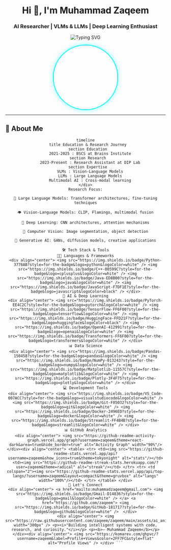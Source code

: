 <h1 align="center">Hi 👋, I'm Muhammad Zaqeem</h1>
<h3 align="center">AI Researcher | VLMs & LLMs | Deep Learning Enthusiast</h3>

<div align="center">
  <img src="https://readme-typing-svg.herokuapp.com?font=Fira+Code&weight=500&size=22&pause=1000&color=2FF7FC&center=true&vCenter=true&width=550&lines=AI+Researcher+%7C+LLMs+%26+VLMs+Expert;Passionate+about+Multi-Modal+AI;Deep+Learning+%7C+Vision+Language+Models" alt="Typing SVG" />
</div>

<p align="center">
  <!-- Fixed profile image with floating animation -->
  <img src="https://github.com/zaqeem.png" width="200px" style="border-radius: 50%; border: 3px solid #2FF7FC; box-shadow: 0 0 15px rgba(47, 247, 252, 0.5);" />
</p>

---

## 🚀 About Me

<div align="center">
  
  ```mermaid
  timeline
    title Education & Research Journey
    section Education
      2021-2025 : BSCS at Brains Institute
    section Research
      2023-Present : Research Assistant at DIP Lab
    section Expertise
      VLMs : Vision-Language Models
      LLMs : Large Language Models
      Multimodal AI : Cross-modal learning
</div>
Research Focus:

🤖 Large Language Models: Transformer architectures, fine-tuning techniques

👁️ Vision-Language Models: CLIP, Flamingo, multimodal fusion

🧠 Deep Learning: CNN architectures, attention mechanisms

🧪 Computer Vision: Image segmentation, object detection

🧬 Generative AI: GANs, diffusion models, creative applications

🛠️ Tech Stack & Tools
👨‍💻 Languages & Frameworks
<div align="center"> <img src="https://img.shields.io/badge/Python-3776AB?style=for-the-badge&logo=python&logoColor=white" /> <img src="https://img.shields.io/badge/C++-00599C?style=for-the-badge&logo=cplusplus&logoColor=white" /> <img src="https://img.shields.io/badge/Java-ED8B00?style=for-the-badge&logo=java&logoColor=white" /> <img src="https://img.shields.io/badge/JavaScript-F7DF1E?style=for-the-badge&logo=javascript&logoColor=black" /> </div>
🔬 AI & Deep Learning
<div align="center"> <img src="https://img.shields.io/badge/PyTorch-EE4C2C?style=for-the-badge&logo=pytorch&logoColor=white" /> <img src="https://img.shields.io/badge/TensorFlow-FF6F00?style=for-the-badge&logo=tensorflow&logoColor=white" /> <img src="https://img.shields.io/badge/HuggingFace-FFD21F?style=for-the-badge&logo=huggingface&logoColor=black" /> <img src="https://img.shields.io/badge/OpenAI-412991?style=for-the-badge&logo=openai&logoColor=white" /> <img src="https://img.shields.io/badge/Transformers-FF6F00?style=for-the-badge&logo=transformers&logoColor=white" /> </div>
📊 Data Science
<div align="center"> <img src="https://img.shields.io/badge/Pandas-150458?style=for-the-badge&logo=pandas&logoColor=white" /> <img src="https://img.shields.io/badge/NumPy-013243?style=for-the-badge&logo=numpy&logoColor=white" /> <img src="https://img.shields.io/badge/Matplotlib-11557C?style=for-the-badge&logo=matplotlib&logoColor=white" /> <img src="https://img.shields.io/badge/Plotly-3F4F75?style=for-the-badge&logo=plotly&logoColor=white" /> </div>
💻 Development Tools
<div align="center"> <img src="https://img.shields.io/badge/VS_Code-007ACC?style=for-the-badge&logo=visualstudiocode&logoColor=white" /> <img src="https://img.shields.io/badge/Git-F05032?style=for-the-badge&logo=git&logoColor=white" /> <img src="https://img.shields.io/badge/Docker-2496ED?style=for-the-badge&logo=docker&logoColor=white" /> <img src="https://img.shields.io/badge/Streamlit-FF4B4B?style=for-the-badge&logo=streamlit&logoColor=white" /> </div>
📊 GitHub Analytics
<div align="center"> <img src="https://github-readme-activity-graph.vercel.app/graph?username=zaqeem&theme=react-dark&area=true&hide_border=true" alt="Activity Graph" width="90%"/> </div><div align="center"> <table> <tr> <td><img src="https://github-readme-stats.vercel.app/api?username=zaqeem&show_icons=true&theme=tokyonight" alt="stats"/></td> <td><img src="https://github-readme-streak-stats.herokuapp.com/?user=zaqeem&theme=radical" alt="streak"/></td> </tr> <tr> <td colspan="2"><img src="https://github-readme-stats.vercel.app/api/top-langs/?username=zaqeem&layout=compact&theme=gruvbox" alt="langs" width="100%"/></td> </tr> </table> </div>
🔗 Let's Connect
<div align="center"> <a href="mailto:muhammadzaqeem@gmail.com"> <img src="https://img.shields.io/badge/Gmail-D14836?style=for-the-badge&logo=gmail&logoColor=white" /> </a> <a href="https://github.com/zaqeem"> <img src="https://img.shields.io/badge/GitHub-181717?style=for-the-badge&logo=github&logoColor=white" />  </div>
<div align="center"> <img src="https://raw.githubusercontent.com/zaqeem/zaqeem/main/assets/ai_animation.gif" width="300px" /> <p><i>"Building intelligent systems with code, research, and curiosity."</i></p> <p><b>— Muhammad Zaqeem</b></p> </div><div align="center"> <img src="https://komarev.com/ghpvc/?username=zaqeem&label=Profile+Views&color=2FF7FC&style=flat" alt="Profile Views" /> </div> ```
